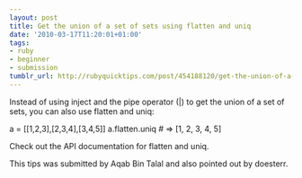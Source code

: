 ```yaml
---
layout: post
title: Get the union of a set of sets using flatten and uniq
date: '2010-03-17T11:20:01+01:00'
tags:
- ruby
- beginner
- submission
tumblr_url: http://rubyquicktips.com/post/454188120/get-the-union-of-a-set-of-sets-using-flatten-and
---
```

Instead of using inject and the pipe operator (|) to get the union of a set of sets, you can also use flatten and uniq:

a = [[1,2,3],[2,3,4],[3,4,5]]
a.flatten.uniq # => [1, 2, 3, 4, 5]


Check out the API documentation for flatten and uniq.

This tips was submitted by Aqab Bin Talal and also pointed out by doesterr.
